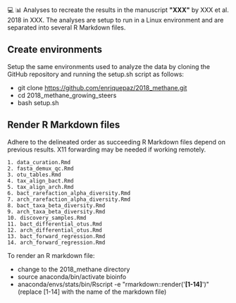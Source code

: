 :computer: :bar_chart:
Analyses to recreate the results in the manuscript **"XXX"** by XXX et al. 2018 in XXX. The analyses are setup to run in a Linux environment and are separated into several R Markdown files.

## Create environments

Setup the same environments used to analyze the data by cloning the GitHub repository and running the setup.sh script as follows:

- git clone https://github.com/enriquepaz/2018_methane.git
- cd 2018_methane_growing_steers
- bash setup.sh

## Render R Markdown files

Adhere to the delineated order as succeeding R Markdown files depend on previous results. X11 forwarding may be needed if working remotely.

    1. data_curation.Rmd
	2. fasta_demux_qc.Rmd
	3. otu_tables.Rmd
	4. tax_align_bact.Rmd
	5. tax_align_arch.Rmd
	6. bact_rarefaction_alpha_diversity.Rmd
	7. arch_rarefaction_alpha_diversity.Rmd
	8. bact_taxa_beta_diversity.Rmd
    9. arch_taxa_beta_diversity.Rmd
    10. discovery_samples.Rmd
    11. bact_differential_otus.Rmd
    12. arch_differential_otus.Rmd
    13. bact_forward_regression.Rmd
    14. arch_forward_regression.Rmd

To render an R markdown file: 

- change to the 2018_methane directory 
- source anaconda/bin/activate bioinfo
- anaconda/envs/stats/bin/Rscript -e "rmarkdown::render('**[1-14]**')" (replace [1-14] with the name of the markdown file) 


